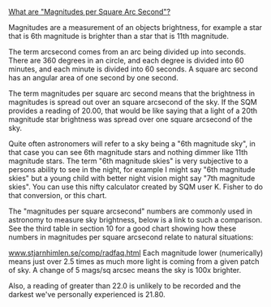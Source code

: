 [What are "Magnitudes per Square Arc Second"?](http://www.unihedron.com/projects/darksky/faqsqm.php)

Magnitudes are a measurement of an objects brightness, for example a star that is 6th magnitude is brighter than a star that is 11th magnitude.

The term arcsecond comes from an arc being divided up into seconds. There are 360 degrees in an circle, and each degree is divided into 60 minutes, and each minute is divided into 60 seconds. A square arc second has an angular area of one second by one second.

The term magnitudes per square arc second means that the brightness in magnitudes is spread out over an square arcsecond of the sky. If the SQM provides a reading of 20.00, that would be like saying that a light of a 20th magnitude star brightness was spread over one square arcsecond of the sky.

Quite often astronomers will refer to a sky being a "6th magnitude sky", in that case you can see 6th magnitude stars and nothing dimmer like 11th magnitude stars. The term "6th magnitude skies" is very subjective to a persons ability to see in the night, for example I might say "6th magnitude skies" but a young child with better night vision might say "7th magnitude skies". You can use this nifty calculator created by SQM user K. Fisher to do that conversion, or this chart.

The "magnitudes per square arcsecond" numbers are commonly used in astronomy to measure sky brightness, below is a link to such a comparison. See the third table in section 10 for a good chart showing how these numbers in magnitudes per square arcsecond relate to natural situations:

www.stjarnhimlen.se/comp/radfaq.html
Each magnitude lower (numerically) means just over 2.5 times as much more light is coming from a given patch of sky. A change of 5 mags/sq arcsec means the sky is 100x brighter.

Also, a reading of greater than 22.0 is unlikely to be recorded and the darkest we've personally experienced is 21.80.
